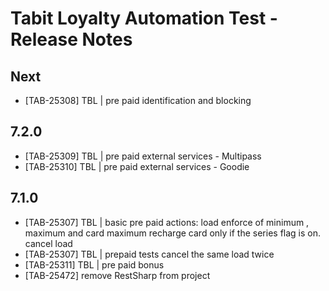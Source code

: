 ﻿# Tabit Loyalty Automation Test - Release Notes

## Next 
* [TAB-25308] TBL | pre paid identification and blocking

## 7.2.0
* [TAB-25309] TBL | pre paid external services - Multipass
* [TAB-25310] TBL | pre paid external services - Goodie

## 7.1.0
* [TAB-25307] TBL | basic pre paid actions:
	load enforce of minimum , maximum and card maximum
	recharge card only if the series flag is on.
	cancel load
* [TAB-25307] TBL | prepaid tests
	cancel the same load twice
* [TAB-25311] TBL | pre paid bonus
* [TAB-25472] remove RestSharp from project
